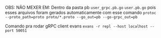 OBS: NÃO MEXER EM:
Dentro da pasta pb
`user_grpc.pb.go`
`user.pb.go`
pois esses arquivos foram gerados automaticamente com esse comando
`protoc --proto_path=proto proto/*.proto --go_out=pb --go-grpc_out=pb`

Comando pra rodar gRPC client evans
`evans -r repl --host localhost --port 50051`
